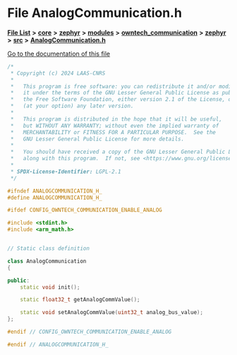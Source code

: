 

# File AnalogCommunication.h

[**File List**](files.md) **>** [**core**](dir_771164b9325b04f1442f7a3ffa8ecb89.md) **>** [**zephyr**](dir_09002e7ce91f09aeb040dfd1861a47f4.md) **>** [**modules**](dir_6d0fb8ab814c517e7f155fb837e32f72.md) **>** [**owntech\_communication**](dir_c4fe9b0224a9586dd317852c3c5604f8.md) **>** [**zephyr**](dir_ed8beaa694e779377b0049b01e5ade22.md) **>** [**src**](dir_1a412f239039e530bef8001f48cd80a4.md) **>** [**AnalogCommunication.h**](AnalogCommunication_8h.md)

[Go to the documentation of this file](AnalogCommunication_8h.md)


```C++
/*
 * Copyright (c) 2024 LAAS-CNRS
 *
 *   This program is free software: you can redistribute it and/or modify
 *   it under the terms of the GNU Lesser General Public License as published by
 *   the Free Software Foundation, either version 2.1 of the License, or
 *   (at your option) any later version.
 *
 *   This program is distributed in the hope that it will be useful,
 *   but WITHOUT ANY WARRANTY; without even the implied warranty of
 *   MERCHANTABILITY or FITNESS FOR A PARTICULAR PURPOSE.  See the
 *   GNU Lesser General Public License for more details.
 *
 *   You should have received a copy of the GNU Lesser General Public License
 *   along with this program.  If not, see <https://www.gnu.org/licenses/>.
 *
 * SPDX-License-Identifier: LGPL-2.1
 */

#ifndef ANALOGCOMMUNICATION_H_
#define ANALOGCOMMUNICATION_H_

#ifdef CONFIG_OWNTECH_COMMUNICATION_ENABLE_ANALOG

#include <stdint.h>
#include <arm_math.h>


// Static class definition

class AnalogCommunication
{

public:
    static void init();

    static float32_t getAnalogCommValue();

    static void setAnalogCommValue(uint32_t analog_bus_value);
};

#endif // CONFIG_OWNTECH_COMMUNICATION_ENABLE_ANALOG

#endif // ANALOGCOMMUNICATION_H_
```


